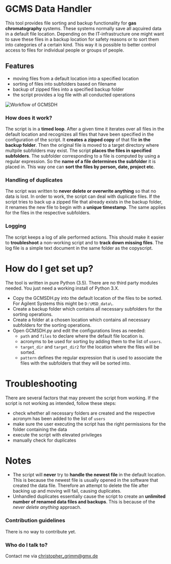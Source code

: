 # GCMS Data Handler #

This tool provides file sorting and backup functionality for **gas chromatography** systems. These systems normally save all aqcuired data in a default file location. Depending on the IT-infrastructure one might want to save these files in a backup location for safety reasons or to sort them into categories of a certain kind. This way it is possible to better control access to files for individual people or groups of people.

## Features ##

- moving files from a default location into a specified location
- sorting of files into subfolders based on filename
- backup of zipped files into a specified backup folder
- the script provides a log file with all conducted operations

![Workflow of GCMSDH](https://bytebucket.org/m0n0368291/copyscript/raw/9a2e060a2362809eb7d4fbd168f683a99f7a67b6/copyscript/static/workflow.png?token=8b29c9cb196c6746392a827122f217f5f33b2f90)


### How does it work? ###

The script is in a **timed loop**. After a given time it iterates over all files in the default location and recognizes all files that have been specified in the configuration of the script. It **creates a zipped copy** of that file **in the backup folder**. Then the original file is moved to a target directory where multpile subfolders may exist. The script **places the files in specified subfolders**. The subfolder corresponding to a file is computed by using a regular expression. So the **name of a file determines the subfolder** it is placed in. This way one can **sort the files by person, date, project etc**.

### Handling of duplicates ###

The script was written to **never delete or overwrite anything** so that no data is lost. In order to work, the script can deal with duplicate files. If the script tries to back up a zipped file that already exists in the backup folder, it renames the new file to begin with a **unique timestamp**. The same applies for the files in the respective subfolders.

### Logging ###

The script keeps a log of alle performed actions. This should make it easier to **troubleshoot** a non-working script and to **track down missing files**. The log file is a simple text document in the same folder as the copyscript.


# How do I get set up? #
The tool is written in pure Python (3.5). There are no third party modules needed. You just need a working install of Python 3.X.

- Copy the GCMSDH.py into the default location of the files to be sorted. For Agilent Systems this might be ``D:\MSD_data\``.
- Create a backup folder which contains all necessary subfolders for the sorting operations.
- Create a folder at a chosen location which contains all necessary subfolders for the sorting operations.
- Open GCMSDH.py and edit the configurations lines as needed:
    - ``path`` and ``files`` to declare where the default file location is.
    - acronyms to be used for sorting by adding them to the list of ``users``.
    - ``target_dir`` and ``target_dir2`` for the location where the files will be sorted.
    - ``pattern`` defines the regular expression that is used to associate the files with the subfolders that they will be sorted into.

# Troubleshooting #

There are several factors that may prevent the script from working. If the script is not working as intended, follow these steps:

- check whether all necessary folders are created and the respective acronym has been added to the list of ``users``
- make sure the user executing the script has the right permissions for the folder containing the data
- execute the script with elevated privileges
- manually check for duplicates

# Notes #

- The script will **never** try to **handle the newest file** in the default location. This is because the newest file is usually opened in the software that created the data file. Therefore an attempt to delete the file after backing up and moving will fail, causing duplicates.
- Unhandled duplicates essentially cause the script to create an **unlimited number of renamed data files and backups**. This is because of the *never delete anything* approach.

### Contribution guidelines ###

There is no way to contribute yet.


### Who do I talk to? ###

Contact me via christopher_grimm@gmx.de
